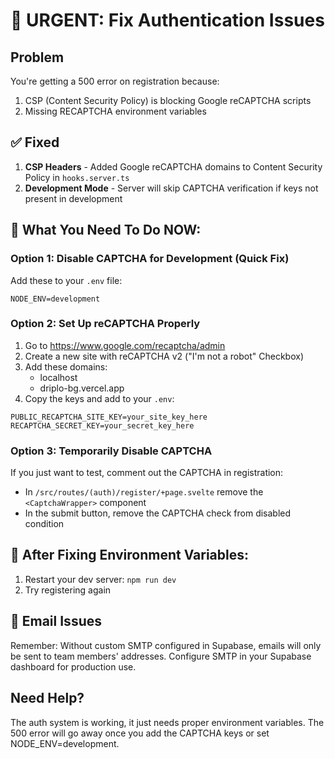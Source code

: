 # 🚨 URGENT: Fix Authentication Issues

## Problem
You're getting a 500 error on registration because:
1. CSP (Content Security Policy) is blocking Google reCAPTCHA scripts
2. Missing RECAPTCHA environment variables

## ✅ Fixed
1. **CSP Headers** - Added Google reCAPTCHA domains to Content Security Policy in `hooks.server.ts`
2. **Development Mode** - Server will skip CAPTCHA verification if keys not present in development

## 🔧 What You Need To Do NOW:

### Option 1: Disable CAPTCHA for Development (Quick Fix)
Add these to your `.env` file:
```
NODE_ENV=development
```

### Option 2: Set Up reCAPTCHA Properly
1. Go to https://www.google.com/recaptcha/admin
2. Create a new site with reCAPTCHA v2 ("I'm not a robot" Checkbox)
3. Add these domains:
   - localhost
   - driplo-bg.vercel.app
4. Copy the keys and add to your `.env`:
```
PUBLIC_RECAPTCHA_SITE_KEY=your_site_key_here
RECAPTCHA_SECRET_KEY=your_secret_key_here
```

### Option 3: Temporarily Disable CAPTCHA
If you just want to test, comment out the CAPTCHA in registration:
- In `/src/routes/(auth)/register/+page.svelte` remove the `<CaptchaWrapper>` component
- In the submit button, remove the CAPTCHA check from disabled condition

## 🎯 After Fixing Environment Variables:
1. Restart your dev server: `npm run dev`
2. Try registering again

## 📧 Email Issues
Remember: Without custom SMTP configured in Supabase, emails will only be sent to team members' addresses. Configure SMTP in your Supabase dashboard for production use.

## Need Help?
The auth system is working, it just needs proper environment variables. The 500 error will go away once you add the CAPTCHA keys or set NODE_ENV=development.